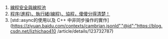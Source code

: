 1. [線程安全與線程池](https://blog.csdn.net/2402_85679719/article/details/148371314)
2. [程序(進程)、執行緒(線程)、協程，傻傻分得清楚！](https://oldmo860617.medium.com/%E9%80%B2%E7%A8%8B-%E7%B7%9A%E7%A8%8B-%E5%8D%94%E7%A8%8B-%E5%82%BB%E5%82%BB%E5%88%86%E5%BE%97%E6%B8%85%E6%A5%9A-a09b95bd68dd)
3. [std::async的使用以及 C++ 中非同步操作的實作](https://ziyuan.baidu.com/contexts/cambrian.jsonld","@id":"https://blog.csdn.net/lizhichao410 /article/details/123732787)